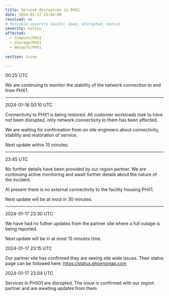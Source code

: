 ```yaml
---
title: Service disruption in PHX1
date: 2024-01-17 23:04:00
resolved: no
# Possible severity levels: down, disrupted, notice
severity: notice 
affected:
  - Compute/PHX1
  - Storage/PHX1
  - Network/PHX1
    
section: issue

---
```


00:25 UTC

We are continuing to monitor the stability of the network connection to and from PHX1.

---

2024-01-18 00:10 UTC

Connectivity to PHX1 is being restored. All customer workloads look to have not been disrupted, only network connectivity to them has been affected.

We are waiting for confirmation from on site engineers about connectivity, stability and restoration of service.

Next update within 15 minutes.

---

23:45 UTC

No further details have been provided by our region partner. We are continuing active monitoring and await further details about the nature of the incident.

At present there is no external connectivity to the facility housing PHX1.

Next update will be at most in 30 minutes.

---

2024-01-17 23:30 UTC

We have had no futher updates from the partner site where a full outage is being reported. 

Next update will be in at most 15 minutes time.

2024-01-17 23:15 UTC

Our partner site has confirmed they are seeing site wide issues. Their status page can be followed here: https://status.phoenixnap.com

2024-01-17 23:04 UTC

Services in PHX01 are disrupted. The issue is confirmed with our region partner and are awaiting updates from them. 

